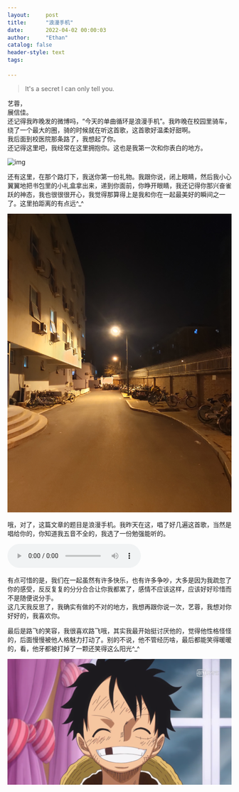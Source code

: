 ```yaml
---
layout:     post
title:      "浪漫手机"
date:       2022-04-02 00:00:03
author:     "Ethan"
catalog: false
header-style: text
tags:

---
```

>It's a secret I can only tell you.

艺蓉，  
展信佳。  
还记得我昨晚发的微博吗，“今天的单曲循环是浪漫手机”。我昨晚在校园里骑车，绕了一个最大的圈，骑的时候就在听这首歌，这首歌好温柔好甜啊。  
我后面到校医院那条路了，我想起了你。  
还记得这里吧，我经常在这里拥抱你。这也是我第一次和你表白的地方。

![img](/img/blogs/p1.jpg)

还有这里，在那个路灯下，我送你第一份礼物。我跟你说，闭上眼睛，然后我小心翼翼地把书包里的小礼盒拿出来，递到你面前，你睁开眼睛，我还记得你那兴奋雀跃的神态，我也很很很开心，我觉得那算得上是我和你在一起最美好的瞬间之一了。这里拍距离的有点远^_^

![img](/img/blogs/p2.jpg)

哦，对了，这篇文章的题目是浪漫手机。我昨天在这，唱了好几遍这首歌，当然是唱给你的，你知道我五音不全的，我选了一份勉强能听的。

<audio src="music.mp3" controls> </audio>

有点可惜的是，我们在一起虽然有许多快乐，也有许多争吵，大多是因为我疏忽了你的感受，反反复复的分分合合让你我都累了，感情不应该这样，应该好好珍惜而不是随便说分手。  
这几天我反思了，我确实有做的不对的地方，我想再跟你说一次，艺蓉，我想对你好好的，我喜欢你。

最后是路飞的笑容，我很喜欢路飞哦，其实我最开始挺讨厌他的，觉得他性格怪怪的，后面慢慢被他人格魅力打动了。别的不说，他不管经历啥，最后都能笑得暖暖的，看，他牙都被打掉了一颗还笑得这么阳光^_^

![img](/img/blogs/smile.png)